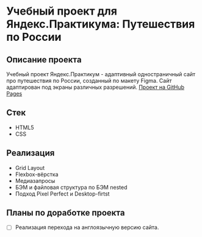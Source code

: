 # Учебный проект для Яндекс.Практикума: Путешествия по России

## Описание проекта
Учебный проект Яндекс.Практикум - адаптивный одностраничный сайт про путешествия по России, созданный по макету Figma. Сайт адаптирован под экраны различных разрешений.
[Проект на GitHub Pages](https://egornikolaev97.github.io/russian-travel/)

## Стек

- HTML5
- CSS
## Реализация

- Grid Layout
- Flexbox-вёрстка
- Медиазапросы
- БЭМ и файловая структура по БЭМ nested
- Подход Pixel Perfect и Desktop-firtst

## Планы по доработке проекта
- [ ] Реализация перехода на англоязычную версию сайта.
